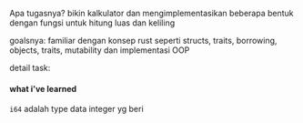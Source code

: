 Apa tugasnya? 
bikin kalkulator dan mengimplementasikan beberapa bentuk dengan fungsi untuk hitung luas dan keliling

goalsnya: familiar dengan konsep rust seperti structs, traits, borrowing, objects, traits, mutability dan implementasi OOP


detail task:





#### what i've learned
`i64` adalah type data integer yg beri